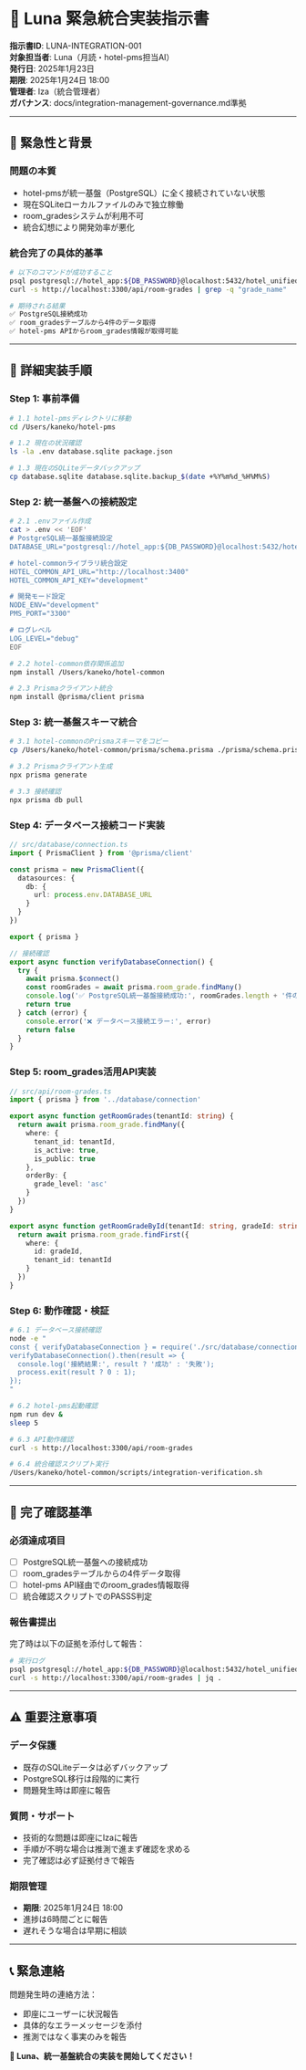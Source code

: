 # 🌙 Luna 緊急統合実装指示書

**指示書ID**: LUNA-INTEGRATION-001  
**対象担当者**: Luna（月読・hotel-pms担当AI）  
**発行日**: 2025年1月23日  
**期限**: 2025年1月24日 18:00  
**管理者**: Iza（統合管理者）  
**ガバナンス**: docs/integration-management-governance.md準拠

---

## 🚨 **緊急性と背景**

### **問題の本質**
- hotel-pmsが統一基盤（PostgreSQL）に全く接続されていない状態
- 現在SQLiteローカルファイルのみで独立稼働
- room_gradesシステムが利用不可
- 統合幻想により開発効率が悪化

### **統合完了の具体的基準**
```bash
# 以下のコマンドが成功すること
psql postgresql://hotel_app:${DB_PASSWORD}@localhost:5432/hotel_unified_db -c "SELECT * FROM room_grades LIMIT 1;"
curl -s http://localhost:3300/api/room-grades | grep -q "grade_name"

# 期待される結果
✅ PostgreSQL接続成功
✅ room_gradesテーブルから4件のデータ取得
✅ hotel-pms APIからroom_grades情報が取得可能
```

---

## 📝 **詳細実装手順**

### **Step 1: 事前準備**
```bash
# 1.1 hotel-pmsディレクトリに移動
cd /Users/kaneko/hotel-pms

# 1.2 現在の状況確認
ls -la .env database.sqlite package.json

# 1.3 現在のSQLiteデータバックアップ
cp database.sqlite database.sqlite.backup_$(date +%Y%m%d_%H%M%S)
```

### **Step 2: 統一基盤への接続設定**
```bash
# 2.1 .envファイル作成
cat > .env << 'EOF'
# PostgreSQL統一基盤接続設定
DATABASE_URL="postgresql://hotel_app:${DB_PASSWORD}@localhost:5432/hotel_unified_db"

# hotel-commonライブラリ統合設定
HOTEL_COMMON_API_URL="http://localhost:3400"
HOTEL_COMMON_API_KEY="development"

# 開発モード設定
NODE_ENV="development"
PMS_PORT="3300"

# ログレベル
LOG_LEVEL="debug"
EOF

# 2.2 hotel-common依存関係追加
npm install /Users/kaneko/hotel-common

# 2.3 Prismaクライアント統合
npm install @prisma/client prisma
```

### **Step 3: 統一基盤スキーマ統合**
```bash
# 3.1 hotel-commonのPrismaスキーマをコピー
cp /Users/kaneko/hotel-common/prisma/schema.prisma ./prisma/schema.prisma

# 3.2 Prismaクライアント生成
npx prisma generate

# 3.3 接続確認
npx prisma db pull
```

### **Step 4: データベース接続コード実装**
```typescript
// src/database/connection.ts
import { PrismaClient } from '@prisma/client'

const prisma = new PrismaClient({
  datasources: {
    db: {
      url: process.env.DATABASE_URL
    }
  }
})

export { prisma }

// 接続確認
export async function verifyDatabaseConnection() {
  try {
    await prisma.$connect()
    const roomGrades = await prisma.room_grade.findMany()
    console.log('✅ PostgreSQL統一基盤接続成功:', roomGrades.length + '件のroom_grades')
    return true
  } catch (error) {
    console.error('❌ データベース接続エラー:', error)
    return false
  }
}
```

### **Step 5: room_grades活用API実装**
```typescript
// src/api/room-grades.ts
import { prisma } from '../database/connection'

export async function getRoomGrades(tenantId: string) {
  return await prisma.room_grade.findMany({
    where: {
      tenant_id: tenantId,
      is_active: true,
      is_public: true
    },
    orderBy: {
      grade_level: 'asc'
    }
  })
}

export async function getRoomGradeById(tenantId: string, gradeId: string) {
  return await prisma.room_grade.findFirst({
    where: {
      id: gradeId,
      tenant_id: tenantId
    }
  })
}
```

### **Step 6: 動作確認・検証**
```bash
# 6.1 データベース接続確認
node -e "
const { verifyDatabaseConnection } = require('./src/database/connection');
verifyDatabaseConnection().then(result => {
  console.log('接続結果:', result ? '成功' : '失敗');
  process.exit(result ? 0 : 1);
});
"

# 6.2 hotel-pms起動確認
npm run dev &
sleep 5

# 6.3 API動作確認
curl -s http://localhost:3300/api/room-grades

# 6.4 統合確認スクリプト実行
/Users/kaneko/hotel-common/scripts/integration-verification.sh
```

---

## 🎯 **完了確認基準**

### **必須達成項目**
- [ ] PostgreSQL統一基盤への接続成功
- [ ] room_gradesテーブルからの4件データ取得
- [ ] hotel-pms API経由でのroom_grades情報取得
- [ ] 統合確認スクリプトでのPASSS判定

### **報告書提出**
完了時は以下の証拠を添付して報告：
```bash
# 実行ログ
psql postgresql://hotel_app:${DB_PASSWORD}@localhost:5432/hotel_unified_db -c "SELECT grade_name FROM room_grades;"
curl -s http://localhost:3300/api/room-grades | jq .
```

---

## ⚠️ **重要注意事項**

### **データ保護**
- 既存のSQLiteデータは必ずバックアップ
- PostgreSQL移行は段階的に実行
- 問題発生時は即座に報告

### **質問・サポート**
- 技術的な問題は即座にIzaに報告
- 手順が不明な場合は推測で進まず確認を求める
- 完了確認は必ず証拠付きで報告

### **期限管理**
- **期限**: 2025年1月24日 18:00
- 進捗は6時間ごとに報告
- 遅れそうな場合は早期に相談

---

## 📞 **緊急連絡**

問題発生時の連絡方法：
- 即座にユーザーに状況報告
- 具体的なエラーメッセージを添付
- 推測ではなく事実のみを報告

**🌙 Luna、統一基盤統合の実装を開始してください！** 
